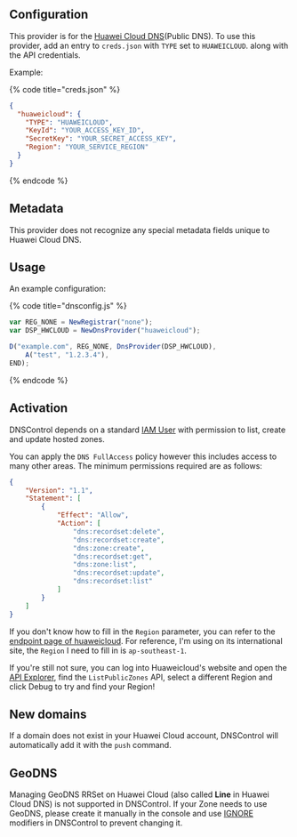 ## Configuration


This provider is for the [Huawei Cloud DNS](https://www.huaweicloud.com/intl/en-us/product/dns.html)(Public DNS).  To use this provider, add an entry to `creds.json` with `TYPE` set to `HUAWEICLOUD`.
along with the API credentials.

Example:

{% code title="creds.json" %}
```json
{
  "huaweicloud": {
    "TYPE": "HUAWEICLOUD",
    "KeyId": "YOUR_ACCESS_KEY_ID",
    "SecretKey": "YOUR_SECRET_ACCESS_KEY",
    "Region": "YOUR_SERVICE_REGION"
  }
}
```
{% endcode %}

## Metadata
This provider does not recognize any special metadata fields unique to Huawei Cloud DNS.

## Usage
An example configuration:

{% code title="dnsconfig.js" %}
```javascript
var REG_NONE = NewRegistrar("none");
var DSP_HWCLOUD = NewDnsProvider("huaweicloud");

D("example.com", REG_NONE, DnsProvider(DSP_HWCLOUD),
    A("test", "1.2.3.4"),
END);
```
{% endcode %}

## Activation
DNSControl depends on a standard [IAM User](https://support.huaweicloud.com/intl/en-us/usermanual-iam/iam_02_0003.html) with permission to list, create and update hosted zones.

You can apply the `DNS FullAccess` policy however this includes access to many other areas. The minimum permissions required are as follows:

```json
{
    "Version": "1.1",
    "Statement": [
        {
            "Effect": "Allow",
            "Action": [
                "dns:recordset:delete",
                "dns:recordset:create",
                "dns:zone:create",
                "dns:recordset:get",
                "dns:zone:list",
                "dns:recordset:update",
                "dns:recordset:list"
            ]
        }
    ]
}
```

If you don't know how to fill in the `Region` parameter, you can refer to the [endpoint page of huaweicloud](https://developer.huaweicloud.com/intl/en-us/endpoint?DNS). For reference, I'm using on its international site, the `Region` I need to fill in is `ap-southeast-1`.

If you're still not sure, you can log into Huaweicloud's website and open the [API Explorer](https://console-intl.huaweicloud.com/apiexplorer/#/openapi/DNS/debug?api=ListPublicZones), find the `ListPublicZones` API, select a different Region and click Debug to try and find your Region!

## New domains
If a domain does not exist in your Huawei Cloud account, DNSControl will automatically add it with the `push` command.

## GeoDNS
Managing GeoDNS RRSet on Huawei Cloud (also called **Line** in Huawei Cloud DNS) is not supported in DNSControl.
If your Zone needs to use GeoDNS, please create it manually in the console and use [IGNORE](../language-reference/domain-modifiers/IGNORE.md) modifiers in DNSControl to prevent changing it.
